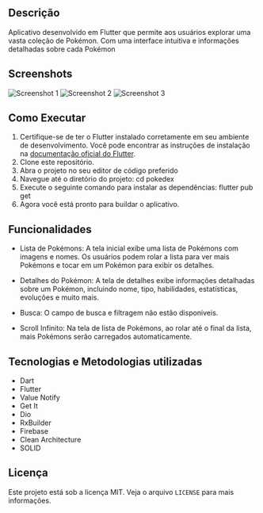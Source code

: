 
## Descrição

Aplicativo desenvolvido em Flutter que permite aos usuários explorar uma vasta coleção de Pokémon. Com uma interface intuitiva e informações detalhadas sobre cada Pokémon


## Screenshots

![Screenshot 1](https://www.imagemhost.com.br/image/rhcxzC)
![Screenshot 2](https://www.imagemhost.com.br/image/rhcUQL)
![Screenshot 3](https://www.imagemhost.com.br/image/rhchoB)

## Como Executar

1. Certifique-se de ter o Flutter instalado corretamente em seu ambiente de desenvolvimento. Você pode encontrar as instruções de instalação na [documentação oficial do Flutter](https://flutter.dev/docs/get-started/install).
2. Clone este repositório.
3. Abra o projeto no seu editor de código preferido
4. Navegue até o diretório do projeto: cd pokedex
5. Execute o seguinte comando para instalar as dependências: flutter pub get
6. Agora você está pronto para buildar o aplicativo.
## Funcionalidades

- Lista de Pokémons: A tela inicial exibe uma lista de Pokémons com imagens e nomes. Os usuários podem rolar a  lista para ver mais Pokémons e tocar em um Pokémon para exibir os detalhes.
- Detalhes do Pokémon: A tela de detalhes exibe informações detalhadas sobre um Pokémon, incluindo nome, tipo, habilidades, estatísticas, evoluções e muito mais.

- Busca: O campo de busca e filtragem não estão disponiveis.
- Scroll Infinito: Na tela de lista de Pokémons, ao rolar até o final da lista, mais Pokémons serão carregados automaticamente.

## Tecnologias e Metodologias utilizadas

- Dart
- Flutter
- Value Notify
- Get It
- Dio
- RxBuilder
- Firebase
- Clean Architecture
- SOLID

## Licença

Este projeto está sob a licença MIT. Veja o arquivo `LICENSE` para mais informações.
